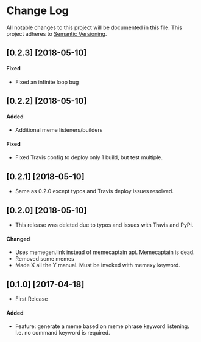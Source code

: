 # Change Log

All notable changes to this project will be documented in this file.
This project adheres to [Semantic Versioning](http://semver.org/).

## [0.2.3] [2018-05-10]
#### Fixed
- Fixed an infinite loop bug

## [0.2.2] [2018-05-10]
#### Added
- Additional meme listeners/builders

#### Fixed
- Fixed Travis config to deploy only 1 build, but test multiple.


## [0.2.1] [2018-05-10]
- Same as 0.2.0 except typos and Travis deploy issues resolved.


## [0.2.0] [2018-05-10]
- This release was deleted due to typos and issues with Travis and PyPi.
#### Changed
- Uses memegen.link instead of memecaptain api. Memecaptain is dead.
- Removed some memes
- Made X all the Y manual. Must be invoked with memexy keyword.


## [0.1.0] [2017-04-18]
- First Release
#### Added
 - Feature: generate a meme based on meme phrase keyword listening. I.e. no command keyword is required.
